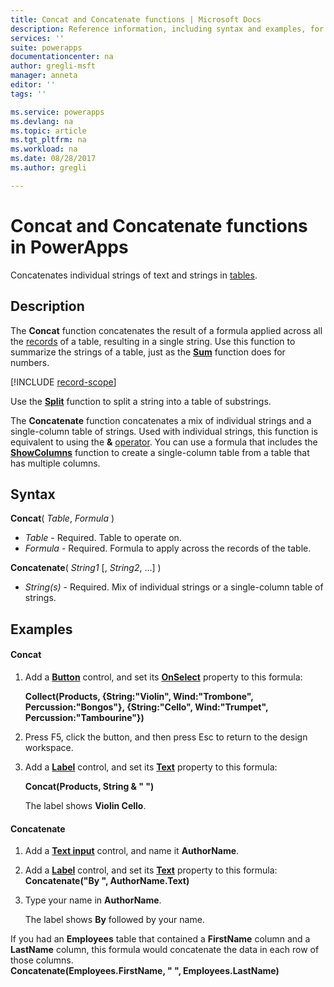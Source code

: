 ```yaml
---
title: Concat and Concatenate functions | Microsoft Docs
description: Reference information, including syntax and examples, for the Concat and Concatenate functions in PowerApps
services: ''
suite: powerapps
documentationcenter: na
author: gregli-msft
manager: anneta
editor: ''
tags: ''

ms.service: powerapps
ms.devlang: na
ms.topic: article
ms.tgt_pltfrm: na
ms.workload: na
ms.date: 08/28/2017
ms.author: gregli

---
```

# Concat and Concatenate functions in PowerApps
Concatenates individual strings of text and strings in [tables](../working-with-tables.md).

## Description
The **Concat** function concatenates the result of a formula applied across all the [records](../working-with-tables.md#records) of a table, resulting in a single string. Use this function to summarize the strings of a table, just as the **[Sum](function-aggregates.md)** function does for numbers.

[!INCLUDE [record-scope](../../includes/record-scope.md)]

Use the **[Split](function-split.md)** function to split a string into a table of substrings.

The **Concatenate** function concatenates a mix of individual strings and a single-column table of strings. Used with individual strings, this function is equivalent to using the **&** [operator](operators.md). You can use a formula that includes the **[ShowColumns](function-table-shaping.md)** function to create a single-column table from a table that has multiple columns.

## Syntax
**Concat**( *Table*, *Formula* )

* *Table* - Required.  Table to operate on.
* *Formula* - Required.  Formula to apply across the records of the table.

**Concatenate**( *String1* [, *String2*, ...] )

* *String(s)* - Required.  Mix of individual strings or a single-column table of strings.

## Examples
#### Concat
1. Add a **[Button](../controls/control-button.md)** control, and set its **[OnSelect](../controls/properties-core.md)** property to this formula:
   
    **Collect(Products, {String:"Violin", Wind:"Trombone", Percussion:"Bongos"}, {String:"Cello", Wind:"Trumpet", Percussion:"Tambourine"})**
2. Press F5, click the button, and then press Esc to return to the design workspace.
3. Add a **[Label](../controls/control-text-box.md)** control, and set its **[Text](../controls/properties-core.md)** property to this formula:
   
    **Concat(Products, String & " ")**
   
    The label shows **Violin Cello**.

#### Concatenate
1. Add a **[Text input](../controls/control-text-input.md)** control, and name it **AuthorName**.
2. Add a **[Label](../controls/control-text-box.md)** control, and set its **[Text](../controls/properties-core.md)** property to this formula:<br>
   **Concatenate("By ", AuthorName.Text)**
3. Type your name in **AuthorName**.
   
    The label shows **By** followed by your name.

If you had an **Employees** table that contained a **FirstName** column and a **LastName** column, this formula would concatenate the data in each row of those columns.
<br>**Concatenate(Employees.FirstName, " ", Employees.LastName)**


